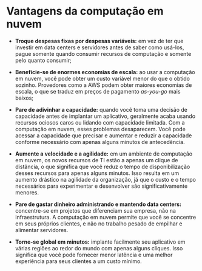 # Vantagens da computação em nuvem

- **Troque despesas fixas por despesas variáveis:** em vez de ter que investir
  em data centers e servidores antes de saber como usá-los, pague somente quando
  consumir recursos de computação e somente pelo quanto consumir;

- **Beneficie-se de enormes economias de escala:** ao usar a computação em nuvem,
  você pode obter um custo variável menor do que o obtido sozinho. Provedores
  como a AWS podem obter maiores economias de escala, o que se traduz em preços
  de pagamento _as-you-go_ mais baixos;

- **Pare de adivinhar a capacidade:** quando você toma uma decisão de capacidade
  antes de implantar um aplicativo, geralmente acaba usando recursos ociosos caros
  ou lidando com capacidade limitada. Com a computação em nuvem, esses problemas
  desaparecem. Você pode acessar a capacidade que precisar e aumentar e reduzir
  a capacidade conforme necessário com apenas alguns minutos de antecedência.

- **Aumente a velocidade e a agilidade:** em um ambiente de computação em nuvem,
  os novos recursos de TI estão a apenas um clique de distância, o que significa
  que você reduz o tempo de disponibilização desses recursos para apenas alguns minutos. Isso resulta em um aumento drástico na agilidade da organização, já
  que o custo e o tempo necessários para experimentar e desenvolver são
  significativamente menores.

- **Pare de gastar dinheiro administrando e mantendo data centers:** concentre-se
  em projetos que diferenciam sua empresa, não na infraestrutura. A computação em
  nuvem permite que você se concentre em seus próprios clientes, e não no
  trabalho pesado de empilhar e alimentar servidores.

- **Torne-se global em minutos:** implante facilmente seu aplicativo em várias
  regiões ao redor do mundo com apenas alguns cliques. Isso significa que você
  pode fornecer menor latência e uma melhor experiência para seus clientes a um
  custo mínimo.
